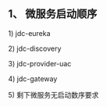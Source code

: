 ## 1、    微服务启动顺序

1\)    jdc-eureka

2\)    jdc-discovery

3\)    jdc-provider-uac

4\)    jdc-gateway

5\)    剩下微服务无启动数序要求

